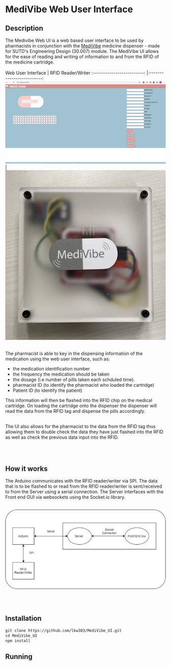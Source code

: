 # MediVibe Web User Interface

## Description
The Medivibe Web UI is a web based user interface to be used by pharmacists in conjunction with the [MediVibe](https://github.com/lkw303/MediVibe) medicine dispenser - made for SUTD's Engineering Design (30.007) module. The MediVibe UI allows for the ease of reading and writing of information to and from the RFID of the medicine cartridge.
<br><br/>
Web User Interface            |  RFID Reader/Writer
:-------------------------: |:-------------------------:
![](media/medivibe_webpage.jpg) | ![](media/rfid_reader_writer.jpg)
    
<br/>
The pharmacist is able to key in the dispensing information of the medication using the web user interface, such as:

* the medication identification number
* the frequency the medication should be taken 
* the dosage (i.e number of pills taken each schduled time).
* pharmacist ID (to identify the pharmacist who loaded the cartridge)
* Patient ID (to identify the patient)

This information will then be flashed into the RFID chip on the medical cartridge. On loading the cartridge onto the dispenser the dispenser will read the data from the RFID tag and dispense the pills accordingly.
<br><br/>

The UI also allows for the pharmacist to the data from the RFID tag thus allowing them to double check the data they have just flashed into the RFID as well as check the previous data input into the RFID.

<br><br/>


## How it works
The Arduino communicates with the RFID reader/writer via SPI. The data that is to be flashed to or read from the RFID reader/writer is sent/received to from the Server using a serial connection. The Server interfaces with the Front end GUI via websockets using the Socket.io library.
<br><br/>

![](media/architecture_diagram.png)

<br><br/>

## Installation
```
git clone https://github.com/lkw303/MediVibe_UI.git
cd MediVibe_UI
npm install
```

## Running

